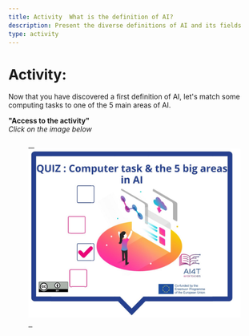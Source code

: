 ```yaml
---
title: Activity  What is the definition of AI?
description: Present the diverse definitions of AI and its fields
type: activity
---
```


# Activity:  
Now that you have discovered a first definition of AI, let's match some computing tasks to one of the 5 main areas of AI.


**"Access to the activity"**  
_Click on the image below_
<a href="2-1-2-what-is-the-definition-of-ai/2-1-2.html" target="_blank"><figure> 
  <img src="images/VisuelQUIZComputerstasksandthe5bigsareasinAI.jpg" alt="AI types classification Activity"/>  
</figure></a>
